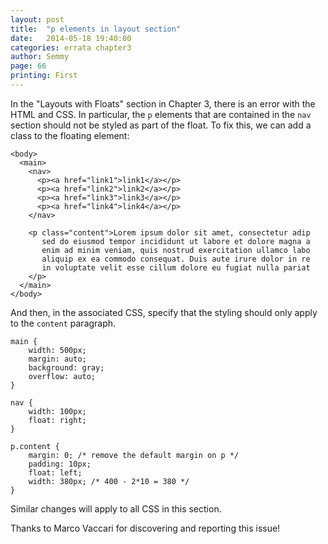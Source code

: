 ```yaml
---
layout: post
title:  "p elements in layout section"
date:   2014-05-18 19:40:00
categories: errata chapter3
author: Semmy
page: 66
printing: First
---
```


In the "Layouts with Floats" section in Chapter 3, there is an
error with the HTML and CSS. In particular, the `p` elements that
are contained in the `nav` section should not be styled as part
of the float. To fix this, we can add a class to the floating element:

    <body>
      <main>
        <nav>
          <p><a href="link1">link1</a></p>
          <p><a href="link2">link2</a></p>
          <p><a href="link3">link3</a></p>
          <p><a href="link4">link4</a></p>
        </nav>

        <p class="content">Lorem ipsum dolor sit amet, consectetur adip
           sed do eiusmod tempor incididunt ut labore et dolore magna a
           enim ad minim veniam, quis nostrud exercitation ullamco labo
           aliquip ex ea commodo consequat. Duis aute irure dolor in re
           in voluptate velit esse cillum dolore eu fugiat nulla pariat
        </p>
      </main>
    </body>

And then, in the associated CSS, specify that the styling should only apply to
the `content` paragraph.

    main {
        width: 500px;
        margin: auto;
        background: gray;
        overflow: auto;
    }

    nav {
        width: 100px;
        float: right;
    }

    p.content {
        margin: 0; /* remove the default margin on p */
        padding: 10px;
        float: left;
        width: 380px; /* 400 - 2*10 = 380 */
    }

Similar changes will apply to all CSS in this section.

Thanks to Marco Vaccari for discovering and reporting this issue!
